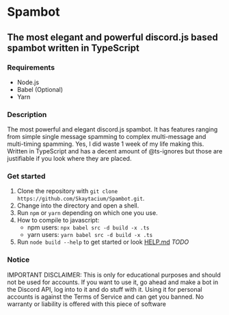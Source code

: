 # Spambot

## The most elegant and powerful discord.js based spambot written in TypeScript

### Requirements

- Node.js
- Babel
(Optional)
- Yarn

### Description

The most powerful and elegant discord.js spambot. It has features ranging from simple single message spamming to complex multi-message and multi-timing spamming. Yes, I did waste 1 week of my life making this. Written in TypeScript and has a decent amount of @ts-ignores but those are justifiable if you look where they are placed.

### Get started

1. Clone the repository with `git clone https://github.com/Skaytacium/Spambot.git`.
2. Change into the directory and open a shell.
3. Run `npm` or `yarn` depending on which one you use.
4. How to compile to javascript:
    - npm users: `npx babel src -d build -x .ts`
    - yarn users: `yarn babel src -d build -x .ts`
5. Run `node build --help` to get started or look [HELP.md](here) *TODO*

### Notice

IMPORTANT DISCLAIMER: This is only for educational purposes and should not be used for accounts. If you want to use it, go ahead and make a bot in the Discord API, log into to it and do stuff with it. Using it for personal accounts is against the Terms of Service and can get you banned. No warranty or liability is offered with this piece of software
